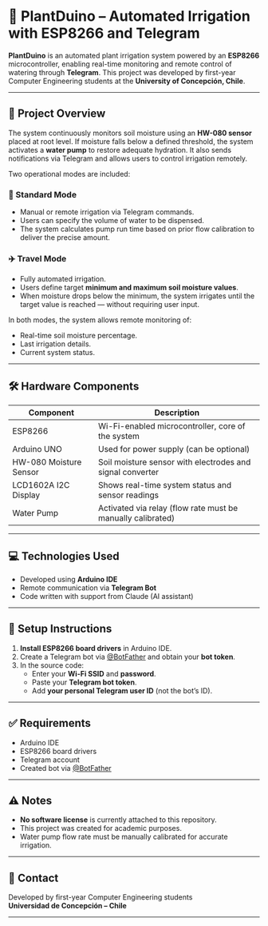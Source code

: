 # 🌱 PlantDuino – Automated Irrigation with ESP8266 and Telegram

**PlantDuino** is an automated plant irrigation system powered by an **ESP8266** microcontroller, enabling real-time monitoring and remote control of watering through **Telegram**. This project was developed by first-year Computer Engineering students at the **University of Concepción, Chile**.

---

## 🚀 Project Overview

The system continuously monitors soil moisture using an **HW-080 sensor** placed at root level. If moisture falls below a defined threshold, the system activates a **water pump** to restore adequate hydration. It also sends notifications via Telegram and allows users to control irrigation remotely.

Two operational modes are included:

### 🧭 Standard Mode
- Manual or remote irrigation via Telegram commands.
- Users can specify the volume of water to be dispensed.
- The system calculates pump run time based on prior flow calibration to deliver the precise amount.

### ✈️ Travel Mode
- Fully automated irrigation.
- Users define target **minimum and maximum soil moisture values**.
- When moisture drops below the minimum, the system irrigates until the target value is reached — without requiring user input.

In both modes, the system allows remote monitoring of:
- Real-time soil moisture percentage.
- Last irrigation details.
- Current system status.

---

## 🛠️ Hardware Components

| Component              | Description                                                |
|------------------------|------------------------------------------------------------|
| ESP8266                | Wi-Fi-enabled microcontroller, core of the system          |
| Arduino UNO            | Used for power supply (can be optional)                    |
| HW-080 Moisture Sensor | Soil moisture sensor with electrodes and signal converter  |
| LCD1602A I2C Display   | Shows real-time system status and sensor readings          |
| Water Pump             | Activated via relay (flow rate must be manually calibrated)|

---

## 💻 Technologies Used

- Developed using **Arduino IDE**
- Remote communication via **Telegram Bot**
- Code written with support from Claude (AI assistant)

---

## 🔧 Setup Instructions

1. **Install ESP8266 board drivers** in Arduino IDE.
2. Create a Telegram bot via [@BotFather](https://t.me/BotFather) and obtain your **bot token**.
3. In the source code:
   - Enter your **Wi-Fi SSID** and **password**.
   - Paste your **Telegram bot token**.
   - Add **your personal Telegram user ID** (not the bot’s ID).

---

## ✅ Requirements

- Arduino IDE
- ESP8266 board drivers
- Telegram account
- Created bot via [@BotFather](https://t.me/BotFather)

---

## ⚠️ Notes

- **No software license** is currently attached to this repository.
- This project was created for academic purposes.
- Water pump flow rate must be manually calibrated for accurate irrigation.

---

## 📩 Contact

Developed by first-year Computer Engineering students  
**Universidad de Concepción – Chile**

---
